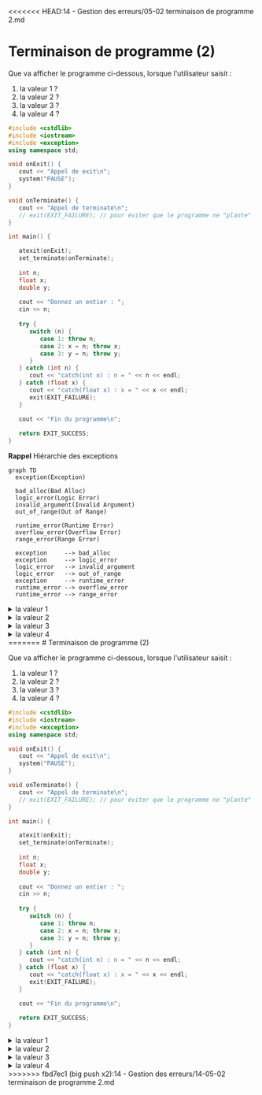 <<<<<<< HEAD:14 - Gestion des erreurs/05-02 terminaison de programme 2.md
# Terminaison de programme (2)

Que va afficher le programme ci-dessous, lorsque l'utilisateur saisit :

1. la valeur 1 ?
2. la valeur 2 ?
3. la valeur 3 ?
4. la valeur 4 ?
   
~~~cpp
#include <cstdlib>
#include <iostream>
#include <exception>
using namespace std;

void onExit() {
   cout << "Appel de exit\n";
   system("PAUSE");
}

void onTerminate() {
   cout << "Appel de terminate\n";
   // exit(EXIT_FAILURE); // pour éviter que le programme ne "plante"
}

int main() {

   atexit(onExit);
   set_terminate(onTerminate);
   
   int n;
   float x;
   double y;
     
   cout << "Donnez un entier : ";
   cin >> n;
   
   try {
      switch (n) {
         case 1: throw n;
         case 2: x = n; throw x;
         case 3: y = n; throw y; 
      }
   } catch (int n) {
      cout << "catch(int n) : n = " << n << endl;   
   } catch (float x) {
      cout << "catch(float x) : x = " << x << endl;
      exit(EXIT_FAILURE);   
   }

   cout << "Fin du programme\n";
   
   return EXIT_SUCCESS;
}
~~~

**Rappel** Hiérarchie des exceptions

~~~mermaid
graph TD
  exception(Exception)
  
  bad_alloc(Bad Alloc)
  logic_error(Logic Error)
  invalid_argument(Invalid Argument)
  out_of_range(Out of Range)

  runtime_error(Runtime Error)
  overflow_error(Overflow Error)
  range_error(Range Error)

  exception     --> bad_alloc
  exception     --> logic_error
  logic_error   --> invalid_argument
  logic_error   --> out_of_range
  exception     --> runtime_error
  runtime_error --> overflow_error
  runtime_error --> range_error
~~~

<details>
<summary>la valeur 1</summary>

~~~text
Donnez un entier : 1
catch(int n) : n = 1
Fin du programme
Appel de exit
Appuyez sur une touche pour continuer...
~~~

</details>

<details>
<summary>la valeur 2</summary>

~~~text
Donnez un entier : 2
catch(float x) : x = 2
Appel de exit
Appuyez sur une touche pour continuer...
~~~

</details>

<details>
<summary>la valeur 3</summary>

~~~text
Donnez un entier : 3
Appel de terminate
~~~

</details>

<details>
<summary>la valeur 4</summary>

~~~text
Donnez un entier : 4
Fin du programme
Appel de exit
Appuyez sur une touche pour continuer...
~~~

</details>
=======
# Terminaison de programme (2)

Que va afficher le programme ci-dessous, lorsque l'utilisateur saisit :

1. la valeur 1 ?
2. la valeur 2 ?
3. la valeur 3 ?
4. la valeur 4 ?
   
~~~cpp
#include <cstdlib>
#include <iostream>
#include <exception>
using namespace std;

void onExit() {
   cout << "Appel de exit\n";
   system("PAUSE");
}

void onTerminate() {
   cout << "Appel de terminate\n";
   // exit(EXIT_FAILURE); // pour éviter que le programme ne "plante"
}

int main() {

   atexit(onExit);
   set_terminate(onTerminate);
   
   int n;
   float x;
   double y;
     
   cout << "Donnez un entier : ";
   cin >> n;
   
   try {
      switch (n) {
         case 1: throw n;
         case 2: x = n; throw x;
         case 3: y = n; throw y; 
      }
   } catch (int n) {
      cout << "catch(int n) : n = " << n << endl;   
   } catch (float x) {
      cout << "catch(float x) : x = " << x << endl;
      exit(EXIT_FAILURE);   
   }

   cout << "Fin du programme\n";
   
   return EXIT_SUCCESS;
}

~~~

<details>
<summary>la valeur 1</summary>

~~~text
Donnez un entier : 1
catch(int n) : n = 1
Fin du programme
Appel de exit
Appuyez sur une touche pour continuer...
~~~

</details>

<details>
<summary>la valeur 2</summary>

~~~text
Donnez un entier : 2
catch(float x) : x = 2
Appel de exit
Appuyez sur une touche pour continuer...
~~~

</details>

<details>
<summary>la valeur 3</summary>

~~~text
Donnez un entier : 3
Appel de terminate
~~~

</details>

<details>
<summary>la valeur 4</summary>

~~~text
Donnez un entier : 4
Fin du programme
Appel de exit
Appuyez sur une touche pour continuer...
~~~

</details>
>>>>>>> fbd7ec1 (big push x2):14 - Gestion des erreurs/14-05-02 terminaison de programme 2.md
